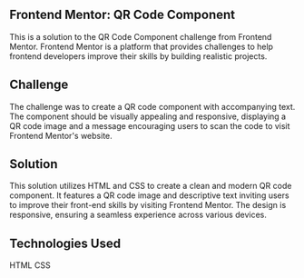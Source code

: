 ## Frontend Mentor: QR Code Component

This is a solution to the QR Code Component challenge from Frontend Mentor. Frontend Mentor is a platform that provides challenges to help frontend developers improve their skills by building realistic projects.

## Challenge

The challenge was to create a QR code component with accompanying text. The component should be visually appealing and responsive, displaying a QR code image and a message encouraging users to scan the code to visit Frontend Mentor's website.

## Solution

This solution utilizes HTML and CSS to create a clean and modern QR code component. It features a QR code image and descriptive text inviting users to improve their front-end skills by visiting Frontend Mentor. The design is responsive, ensuring a seamless experience across various devices.

## Technologies Used

HTML
CSS
